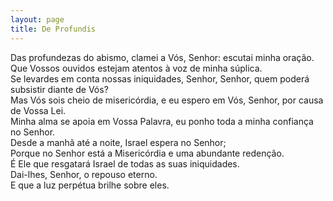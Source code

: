 ```yaml
---
layout: page
title: De Profundis
---
```


Das profundezas do abismo, clamei a Vós, Senhor: escutai minha oração.  
Que Vossos ouvidos estejam atentos à voz de minha súplica.  
Se levardes em conta nossas iniquidades, Senhor, Senhor, quem poderá subsistir diante de Vós?  
Mas Vós sois cheio de misericórdia, e eu espero em Vós, Senhor, por causa de Vossa Lei.  
Minha alma se apoia em Vossa Palavra, eu ponho toda a minha confiança no Senhor.  
Desde a manhã até a noite, Israel espera no Senhor;  
Porque no Senhor está a Misericórdia e uma abundante redenção.  
É Ele que resgatará Israel de todas as suas iniquidades.  
Dai-lhes, Senhor, o repouso eterno.  
E que a luz perpétua brilhe sobre eles.
